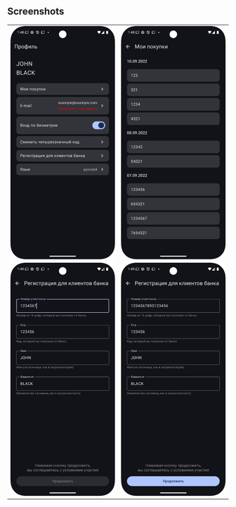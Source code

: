 ## Screenshots

<table>
  <tr>
    <td><img src="screenshots/profile.png" alt="Профиль" width="250"/></td>
    <td><img src="screenshots/purchases.png" alt="Список покупок" width="250"/></td>
  </tr>
  <tr>
    <td><img src="screenshots/registration_invalid.png" alt="Регистрация 1" width="250"/></td>
    <td><img src="screenshots/registration_valid.png" alt="Регистрация 2" width="250"/></td>
  </tr>
</table>
